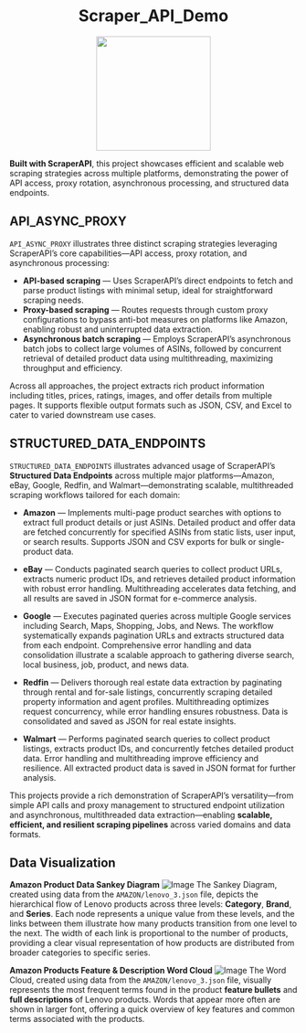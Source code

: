 <h1 align="center">Scraper_API_Demo</h1>

<p align="center">
  <img src="https://github.com/SHAIMOOM251283/SCRAPER_API/blob/main/SCRAPER_API/Copy%20of%20favicon-512x512-1.png?raw=true" width="200"/>
</p>

**Built with ScraperAPI**, this project showcases efficient and scalable web scraping strategies across multiple platforms, demonstrating the power of API access, proxy rotation, asynchronous processing, and structured data endpoints.

## API\_ASYNC\_PROXY

`API_ASYNC_PROXY` illustrates three distinct scraping strategies leveraging ScraperAPI’s core capabilities—API access, proxy rotation, and asynchronous processing:

* **API-based scraping** — Uses ScraperAPI’s direct endpoints to fetch and parse product listings with minimal setup, ideal for straightforward scraping needs.
* **Proxy-based scraping** — Routes requests through custom proxy configurations to bypass anti-bot measures on platforms like Amazon, enabling robust and uninterrupted data extraction.
* **Asynchronous batch scraping** — Employs ScraperAPI’s asynchronous batch jobs to collect large volumes of ASINs, followed by concurrent retrieval of detailed product data using multithreading, maximizing throughput and efficiency.

Across all approaches, the project extracts rich product information including titles, prices, ratings, images, and offer details from multiple pages. It supports flexible output formats such as JSON, CSV, and Excel to cater to varied downstream use cases.

## STRUCTURED\_DATA\_ENDPOINTS

`STRUCTURED_DATA_ENDPOINTS` illustrates advanced usage of ScraperAPI’s **Structured Data Endpoints** across multiple major platforms—Amazon, eBay, Google, Redfin, and Walmart—demonstrating scalable, multithreaded scraping workflows tailored for each domain:

* **Amazon** — Implements multi-page product searches with options to extract full product details or just ASINs. Detailed product and offer data are fetched concurrently for specified ASINs from static lists, user input, or search results. Supports JSON and CSV exports for bulk or single-product data.

* **eBay** — Conducts paginated search queries to collect product URLs, extracts numeric product IDs, and retrieves detailed product information with robust error handling. Multithreading accelerates data fetching, and all results are saved in JSON format for e-commerce analysis.

* **Google** — Executes paginated queries across multiple Google services including Search, Maps, Shopping, Jobs, and News. The workflow systematically expands pagination URLs and extracts structured data from each endpoint. Comprehensive error handling and data consolidation illustrate a scalable approach to gathering diverse search, local business, job, product, and news data.

* **Redfin** — Delivers thorough real estate data extraction by paginating through rental and for-sale listings, concurrently scraping detailed property information and agent profiles. Multithreading optimizes request concurrency, while error handling ensures robustness. Data is consolidated and saved as JSON for real estate insights.

* **Walmart** — Performs paginated search queries to collect product listings, extracts product IDs, and concurrently fetches detailed product data. Error handling and multithreading improve efficiency and resilience. All extracted product data is saved in JSON format for further analysis.

This projects provide a rich demonstration of ScraperAPI’s versatility—from simple API calls and proxy management to structured endpoint utilization and asynchronous, multithreaded data extraction—enabling **scalable, efficient, and resilient scraping pipelines** across varied domains and data formats.

## Data Visualization

**Amazon Product Data Sankey Diagram**
![Image](https://github.com/SHAIMOOM251283/SCRAPER_API/blob/main/SCRAPER_API/IMAGES/AMAZON/Sankey_Diagram.png)
The Sankey Diagram, created using data from the `AMAZON/lenovo_3.json` file, depicts the hierarchical flow of Lenovo products across three levels: **Category**, **Brand**, and **Series**. Each node represents a unique value from these levels, and the links between them illustrate how many products transition from one level to the next. The width of each link is proportional to the number of products, providing a clear visual representation of how products are distributed from broader categories to specific series.

**Amazon Products Feature & Description Word Cloud**
![Image](https://github.com/SHAIMOOM251283/SCRAPER_API/blob/main/SCRAPER_API/IMAGES/AMAZON/Word_Cloud.png)
The Word Cloud, created using data from the `AMAZON/lenovo_3.json` file, visually represents the most frequent terms found in the product **feature bullets** and **full descriptions** of Lenovo products. Words that appear more often are shown in larger font, offering a quick overview of key features and common terms associated with the products.